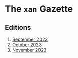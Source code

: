 # The `xan` Gazette

## Editions

1. [September 2023](./gazettes/1_2023_sep.md)
2. [October 2023](./gazettes/2_2023_oct.md)
3. [November 2023](./gazettes/3_2023_nov.md)
